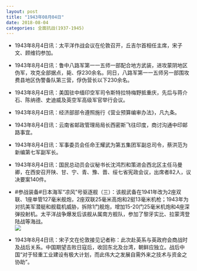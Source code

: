 ```yaml
---
layout: post
title: "1943年08月04日"
date: 2018-08-04
categories: 全面抗战(1937-1945)
---
```


<meta name="referrer" content="no-referrer" />

- 1943年8月4日讯：太平洋作战会议在伦敦召开，丘吉尔首相任主席，宋子文、顾维钧参加。 

- 1943年8月4日讯：鲁中八路军第一一五师一部配合地方武装，进攻蒙阴地区伪军，攻克全部据点，毙、俘230余名。同日，八路军第一一五师另一部围攻费县地区伪警备队第三营，俘伪营长以下230余名。 

- 1943年8月4日讯：美国驻中缅印空军司令斯特拉特梅野抵重庆，先后与蒋介石、陈纳德、史迪威及英空军高级军官举行会议。 

- 1943年8月4日讯：经济部部令遵照施行《营业预算编审办法》，凡九条。 

- 1943年8月4日讯：云南省邮政管理局局长西密斯飞往印度，商讨沟通中印邮路事宜。 

- 1943年8月4日讯：军事委员会任命王耀武为第五集团军副总司令，蔡洪范为新编第七军副军长。 

- 1943年8月4日讯：国民总动员会议秘书长沈鸿烈和策进会西北区主任马曼卿，在西安召开陕、甘、宁、青、豫、晋、绥七省宪政会议，出席者82人，议决要案140件。 

- #参战装备#日本海军“凉风”号驱逐舰（三）：该舰武备在1941年改为2座双联、1座单管127毫米舰炮，2座双联25毫米高炮和2挺13毫米机枪；1943年为对抗美军潜艇和舰载机威胁，拆除1门舰炮，增加15-20门25毫米机炮和4座深弹投射机。太平洋战争爆发后该舰从属南方舰队，参加了黎牙实比、拉蒙湾登陆战等海战。 <br/><img src="https://wx2.sinaimg.cn/large/aca367d8ly1ftxftjhe2tj20go0k6wku.jpg" />

- 1943年8月4日讯：宋子文在伦敦接见记者称：此次赴英系与英政府会商战时及战后关系。中国期望击败日寇后，收回东北及台湾，朝鲜应独立。战后中国“对于轻重工业建设有极大计划，而此伟大之发展自需外来之技术与资金之协助”。 

